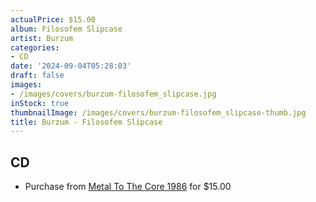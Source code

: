 ```yaml
---
actualPrice: $15.00
album: Filosofem Slipcase
artist: Burzum
categories:
- CD
date: '2024-09-04T05:28:03'
draft: false
images:
- /images/covers/burzum-filosofem_slipcase.jpg
inStock: true
thumbnailImage: /images/covers/burzum-filosofem_slipcase-thumb.jpg
title: Burzum - Filosofem Slipcase
---
```


## CD
* Purchase from [Metal To The Core 1986](https://metaltothecore1986.com/shop/burzum-filosofem-slipcase-cd/) for $15.00
